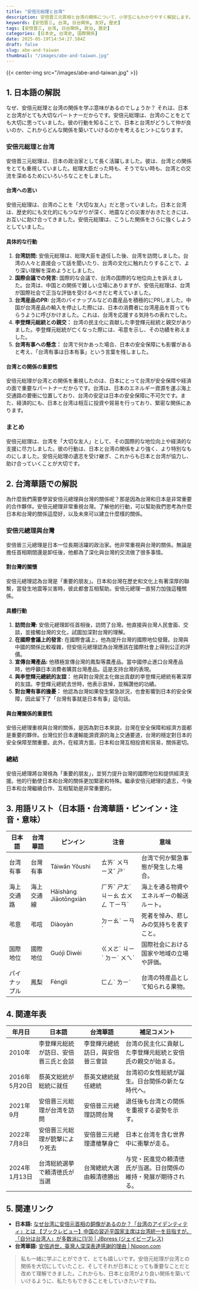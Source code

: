 ```yaml
---
title: "安倍元総理と台湾"
description: 安倍晋三元首相と台湾の関係について、小学生にもわかりやすく解説します。日台友好の重要性を学びましょう。
keywords: [安倍晋三, 台湾, 日台関係, 友好, 歴史]
tags: [安倍晋三, 台湾, 日台関係, 政治, 歴史]
categories: [日本史, 台湾史, 国際関係]
date: 2025-05-19T14:54:27.584Z
draft: false
slug: abe-and-taiwan
thumbnail: "/images/abe-and-taiwan.jpg"
---
```


{{< center-img src="/images/abe-and-taiwan.jpg" >}}

## 1. 日本語の解説

なぜ、安倍元総理と台湾の関係を学ぶ意味があるのでしょうか？ それは、日本と台湾がとても大切なパートナーだからです。安倍元総理は、台湾のことをとても大切に思っていました。彼の行動を知ることで、日本と台湾がどうして仲が良いのか、これからどんな関係を築いていけるのかを考えるヒントになります。

### 安倍元総理と台湾

安倍晋三元総理は、日本の政治家として長く活躍しました。彼は、台湾との関係をとても重視していました。総理大臣だった時も、そうでない時も、台湾との交流を深めるためにいろいろなことをしました。

#### 台湾への思い

安倍元総理は、台湾のことを「大切な友人」だと思っていました。日本と台湾は、歴史的にも文化的にもつながりが深く、地震などの災害がおきたときには、お互いに助け合ってきました。安倍元総理は、こうした関係をさらに強くしようとしていました。

#### 具体的な行動

1.  **台湾訪問:** 安倍元総理は、総理大臣を退任した後、台湾を訪問しました。台湾の人々と直接会って話を聞いたり、台湾の文化に触れたりすることで、より深い理解を深めようとしました。
2.  **国際会議での発言:** 国際的な会議で、台湾の国際的な地位向上を訴えました。台湾は、中国との関係で難しい立場にありますが、安倍元総理は、台湾が国際社会で正当な評価を受けるべきだと考えていました。
3.  **台湾産品のPR:** 台湾のパイナップルなどの農産品を積極的にPRしました。中国が台湾産品の輸入を停止した際には、日本の消費者に台湾産品を買ってもらうように呼びかけました。これは、台湾を応援する気持ちの表れでした。
4.  **李登輝元総統との親交：** 台湾の民主化に貢献した李登輝元総統と親交がありました。李登輝元総統が亡くなった際には、弔意を示し、その功績を称えました。
5.  **台湾有事への懸念：** 台湾で何かあった場合、日本の安全保障にも影響があると考え、「台湾有事は日本有事」という言葉を残しました。

#### 台湾との関係の重要性

安倍元総理が台湾との関係を重視したのは、日本にとって台湾が安全保障や経済の面で重要なパートナーだからです。台湾は、日本のエネルギー資源を運ぶ海上交通路の要衝に位置しており、台湾の安定は日本の安全保障に不可欠です。また、経済的にも、日本と台湾は相互に投資や貿易を行っており、緊密な関係にあります。

### まとめ

安倍元総理は、台湾を「大切な友人」として、その国際的な地位向上や経済的な支援に尽力しました。彼の行動は、日本と台湾の関係をより強く、より特別なものにしました。安倍元総理の遺志を受け継ぎ、これからも日本と台湾が協力し、助け合っていくことが大切です。

## 2. 台湾華語での解説

為什麼我們需要學習安倍元總理與台灣的關係呢？那是因為台灣和日本是非常重要的合作夥伴。安倍元總理非常重視台灣。了解他的行動，可以幫助我們思考為什麼日本和台灣的關係這麼好，以及未來可以建立什麼樣的關係。

### 安倍元總理與台灣

安倍晉三元總理是日本一位長期活躍的政治家。他非常重視與台灣的關係。無論是擔任首相期間還是卸任後，他都為了深化與台灣的交流做了很多事情。

#### 對台灣的關懷

安倍元總理認為台灣是「重要的朋友」。日本和台灣在歷史和文化上有著深厚的聯繫，當發生地震等災害時，彼此都會互相幫助。安倍元總理一直努力加強這種關係。

#### 具體行動

1.  **訪問台灣:** 安倍元總理卸任首相後，訪問了台灣。他直接與台灣人民會面、交談，並接觸台灣的文化，試圖加深對台灣的理解。
2.  **在國際會議上的發言:** 在國際會議上，他為提升台灣的國際地位發聲。台灣與中國的關係比較複雜，但安倍元總理認為台灣應該在國際社會上得到公正的評價。
3.  **宣傳台灣產品:** 他積極宣傳台灣的鳳梨等農產品。當中國停止進口台灣產品時，他呼籲日本消費者購買台灣產品。這是支持台灣的表現。
4.  **與李登輝元總統的友誼：** 他與對台灣民主化做出貢獻的李登輝元總統有著深厚的友誼。李登輝元總統去世時，他表示哀悼，並稱讚他的功績。
5.  **對台灣有事的擔憂：** 他認為台灣如果發生緊急狀況，也會影響到日本的安全保障，因此留下了「台灣有事就是日本有事」這句話。

#### 與台灣關係的重要性

安倍元總理重視與台灣的關係，是因為對日本來說，台灣在安全保障和經濟方面都是重要的夥伴。台灣位於日本運輸能源資源的海上交通要道，台灣的穩定對日本的安全保障至關重要。此外，在經濟方面，日本和台灣互相投資和貿易，關係密切。

### 總結

安倍元總理將台灣視為「重要的朋友」，並努力提升台灣的國際地位和提供經濟支援。他的行動使日本和台灣的關係更加緊密和特殊。繼承安倍元總理的遺志，今後日本和台灣繼續合作、互相幫助是非常重要的。

## 3. 用語リスト（日本語・台湾華語・ピンイン・注音・意味）

| 日本語           | 台湾華語         | ピンイン       | 注音      | 意味                                                                            |
| -------------- | ------------ | ----------- | ------- | ----------------------------------------------------------------------------- |
| 台湾有事         | 台灣有事         | Táiwān Yǒushì | ㄊㄞˊ ㄨㄢ ㄧㄡˇ ㄕˋ | 台湾で何か緊急事態が発生した場合。                                                                 |
| 海上交通路       | 海上交通線       | Hǎishàng Jiāotōngxiàn | ㄏㄞˇ ㄕㄤˋ ㄐㄧㄠ ㄊㄨㄥ ㄒㄧㄢˋ | 海上を通る物資やエネルギーの輸送ルート。                                                                |
| 弔意             | 弔唁           | Diàoyàn      | ㄉㄧㄠˋ ㄧㄢˋ | 死者を悼み、悲しみの気持ちを表すこと。                                                                  |
| 国際地位         | 國際地位         | Guójì Dìwèi | ㄍㄨㄛˊ ㄐㄧˋ ㄉㄧˋ ㄨㄟˋ | 国際社会における国家や地域の立場や評価。                                                                  |
| パイナップル     | 鳳梨           | Fènglí       | ㄈㄥˋ ㄌㄧˊ | 台湾の特産品として知られる果物。                                                                     |

## 4. 関連年表

| 年月日       | 日本語                                  | 台湾華語                                 | 補足コメント                                                                   |
| ----------- | ------------------------------------- | ------------------------------------ | ----------------------------------------------------------------------- |
| 2010年      | 李登輝元総統が訪日、安倍晋三氏と会談              | 李登輝元總統訪日，與安倍晉三會談                 | 台湾の民主化に貢献した李登輝元総統と安倍氏の親交が始まる。                                                      |
| 2016年5月20日 | 蔡英文総統が総統に就任                        | 蔡英文總統就任總統                       | 台湾初の女性総統が誕生。日台関係の新たな時代へ。                                                              |
| 2021年9月     | 安倍晋三元総理が台湾を訪問                      | 安倍晉三元總理訪問台灣                     | 退任後も台湾との関係を重視する姿勢を示す。                                                                |
| 2022年7月8日  | 安倍晋三元総理が銃撃により死去                    | 安倍晉三元總理遭槍擊身亡                   | 日本と台湾を含む世界中に衝撃が走る。                                                                    |
| 2024年1月13日 | 台湾総統選挙で頼清徳氏が当選                      | 台灣總統大選由賴清德勝出                   | 与党・民進党の頼清徳氏が当選。日台関係の維持・発展が期待される。                                                  |

## 5. 関連リンク

*   **日本語:** [なぜ台湾に安倍元首相の銅像があるのか？「台湾のアイデンティティ」とは 【ブックレビュー】中国の習近平国家主席は台湾統一を目指すが、「自分は台湾人」が多数派に(1/3) | JBpress (ジェイビープレス)](https://jbpress.ismedia.jp/articles/-/78676)
*   **台湾華語:** [安倍過世，臺灣人深深表達感謝的理由 | Nippon.com](https://www.nippon.com/hk/japan-topics/g02177/)

> 私も一緒に学ぶことができて、とても嬉しいです。安倍元総理が台湾との関係を大切にしていたこと、そしてそれが日本にとっても重要なことだと改めて理解できました。これからも、日本と台湾がより良い関係を築いていけるように、私たちもできることをしていきたいですね。
